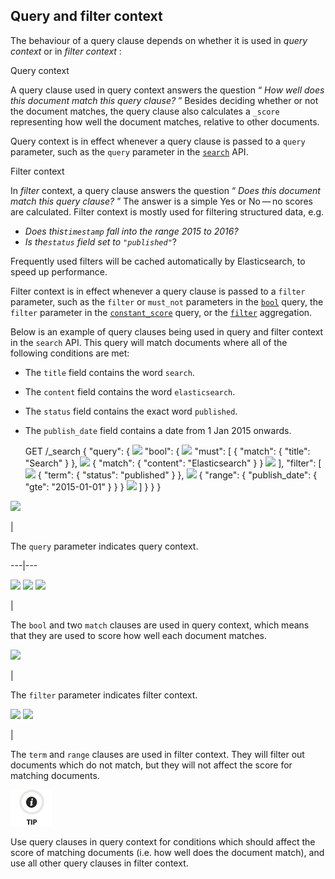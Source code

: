 ## Query and filter context

The behaviour of a query clause depends on whether it is used in _query context_ or in _filter context_ :

Query context 
    

A query clause used in query context answers the question “ _How well does this document match this query clause?_ ” Besides deciding whether or not the document matches, the query clause also calculates a `_score` representing how well the document matches, relative to other documents.

Query context is in effect whenever a query clause is passed to a `query` parameter, such as the `query` parameter in the [`search`](search-request-query.html) API.

Filter context 
    

In _filter_ context, a query clause answers the question “ _Does this document match this query clause?_ ” The answer is a simple Yes or No — no scores are calculated. Filter context is mostly used for filtering structured data, e.g.

  * _Does this`timestamp` fall into the range 2015 to 2016?_
  * _Is the`status` field set to `"published"`_? 



Frequently used filters will be cached automatically by Elasticsearch, to speed up performance.

Filter context is in effect whenever a query clause is passed to a `filter` parameter, such as the `filter` or `must_not` parameters in the [`bool`](query-dsl-bool-query.html) query, the `filter` parameter in the [`constant_score`](query-dsl-constant-score-query.html) query, or the [`filter`](search-aggregations-bucket-filter-aggregation.html) aggregation.

Below is an example of query clauses being used in query and filter context in the `search` API. This query will match documents where all of the following conditions are met:

  * The `title` field contains the word `search`. 
  * The `content` field contains the word `elasticsearch`. 
  * The `status` field contains the exact word `published`. 
  * The `publish_date` field contains a date from 1 Jan 2015 onwards. 


    
    
    GET /_search
    {
      "query": { ![](images/icons/callouts/1.png)
        "bool": { ![](images/icons/callouts/2.png)
          "must": [
            { "match": { "title":   "Search"        } }, ![](images/icons/callouts/3.png)
            { "match": { "content": "Elasticsearch" } }  ![](images/icons/callouts/4.png)
          ],
          "filter": [ ![](images/icons/callouts/5.png)
            { "term":  { "status": "published" } }, ![](images/icons/callouts/6.png)
            { "range": { "publish_date": { "gte": "2015-01-01" } } } ![](images/icons/callouts/7.png)
          ]
        }
      }
    }

![](images/icons/callouts/1.png)

| 

The `query` parameter indicates query context.   
  
---|---  
  
![](images/icons/callouts/2.png) ![](images/icons/callouts/3.png) ![](images/icons/callouts/4.png)

| 

The `bool` and two `match` clauses are used in query context, which means that they are used to score how well each document matches.   
  
![](images/icons/callouts/5.png)

| 

The `filter` parameter indicates filter context.   
  
![](images/icons/callouts/6.png) ![](images/icons/callouts/7.png)

| 

The `term` and `range` clauses are used in filter context. They will filter out documents which do not match, but they will not affect the score for matching documents.   
  
![Tip](images/icons/tip.png)

Use query clauses in query context for conditions which should affect the score of matching documents (i.e. how well does the document match), and use all other query clauses in filter context.
